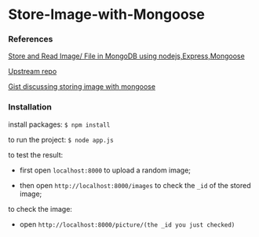 # Store-Image-with-Mongoose


### References

[Store and Read Image/ File in MongoDB using nodejs,Express,Mongoose](http://blog.nbostech.com/2016/10/store-and-read-image-file-in-mongodb-using-nodejsexpressmongoose/)

[Upstream repo](https://github.com/TarunKashyap18/storeImage)

[Gist discussing storing image with mongoose](https://gist.github.com/aheckmann/2408370)

### Installation

install packages: ```$ npm install```

to run the project: ```$ node app.js```

to test the result:

- first open ```localhost:8000``` to upload a random image;

- then open ```http://localhost:8000/images``` to check the ```_id``` of the stored image;

to check the image:

- open ```http://localhost:8000/picture/(the _id you just checked)```
